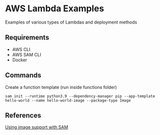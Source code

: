 # AWS Lambda Examples

Examples of various types of Lambdas and deployment methods

## Requirements

- AWS CLI
- AWS SAM CLI
- Docker

## Commands

Create a function template (run inside functions folder)
```shell script
sam init --runtime python3.9 --dependency-manager pip --app-template hello-world --name hello-world-image --package-type Image
```

## References
[Using image support with SAM](https://aws.amazon.com/blogs/compute/using-container-image-support-for-aws-lambda-with-aws-sam/)



